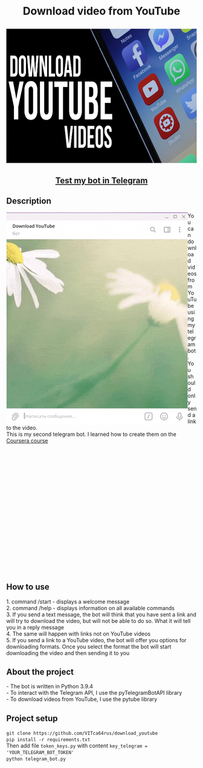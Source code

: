 <h1 align="center">Download video from YouTube</h1>
<h2 align="center">
  <img src="https://raw.githubusercontent.com/VITca64rus/download_youtube/529471581e3c9aa8ef6ccbff94934ef64912bd50/ava.jpg" width="600" height="355">
</h2>
<h2 align="center">
  <a href="t.me/Download_YouTubot" align="center">Test my bot in Telegram</a>
</h2>  
<h2>Description</h2>
  <p>
<img align="left" src="https://raw.githubusercontent.com/VITca64rus/download_youtube/master/description.gif">
You can download videos from YouTube using my telegram bot. You should only send a link to the video. </br> This is my second telegram bot. I learned how to create them on the <a href="https://www.coursera.org/learn/python-for-web/">Coursera course</a>
</p>

<p></br></br></br></br></br></br></br></br></br></br></br></br></br></br></br></br></br></br></br></p>

<h2>How to use</h2>
<p>
1. command /start - displays a welcome message </br>
2. command /help - displays information on all available commands</br>
3. If you send a text message, the bot will think that you have sent a link and will try to download the video, but will not be able to do so. What it will tell you in a reply message</br>
4. The same will happen with links not on YouTube videos</br>
5. If you send a link to a YouTube video, the bot will offer you options for downloading formats.
Once you select the format the bot will start downloading the video and then sending it to you
</p>

<h2>About the project</h2>
<p>
  - The bot is written in Python 3.9.4</br>
  - To interact with the Telegram API, I use the pyTelegramBotAPI library</br>
  - To download videos from YouTube, I use the pytube library</br>
</p>

<h2>Project setup</h2>
<code>git clone https://github.com/VITca64rus/download_youtube</code></br>
<code>pip install -r requirements.txt</code></br>
Then add file <code>token_keys.py</code> with content <code>key_telegram = 'YOUR_TELEGRAM_BOT_TOKEN'</code></br>
<code>python telegram_bot.py</code></br>

